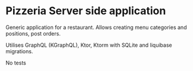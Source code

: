 # Pizzeria Server side application

Generic application for a restaurant.
Allows creating menu categories and positions, post orders.

Utilises GraphQL (KGraphQL), Ktor, Ktorm with SQLite and liquibase migrations.

No tests
